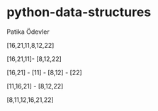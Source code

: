 # python-data-structures
Patika Ödevler

[16,21,11,8,12,22]

[16,21,11]- [8,12,22]

[16,21] - [11] - [8,12] - [22]

[11,16,21] - [8,12,22]

[8,11,12,16,21,22]


